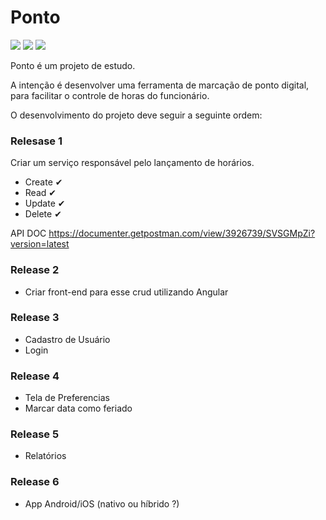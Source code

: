# Ponto
![](https://img.shields.io/badge/build-passing-green.svg) ![](https://img.shields.io/badge/coverage-70%25-yellowgreen.svg) ![](https://img.shields.io/badge/dependencies-up%20to%20date-green.svg)

Ponto é um projeto de estudo. 

A intenção é desenvolver uma ferramenta de marcação de ponto digital, para facilitar o controle de horas do funcionário.

O desenvolvimento do projeto deve seguir a seguinte ordem:

### Relesase 1

Criar um serviço responsável pelo lançamento de horários.

 - Create ✔
 - Read   ✔
 - Update ✔
 - Delete ✔
 
 API DOC
 https://documenter.getpostman.com/view/3926739/SVSGMpZi?version=latest

### Release 2

 - Criar front-end para esse crud utilizando Angular

### Release 3
 - Cadastro de Usuário
 - Login

### Release 4
 - Tela de Preferencias
 - Marcar data como feriado

### Release 5
 - Relatórios

### Release 6
 - App Android/iOS (nativo ou híbrido ?)
